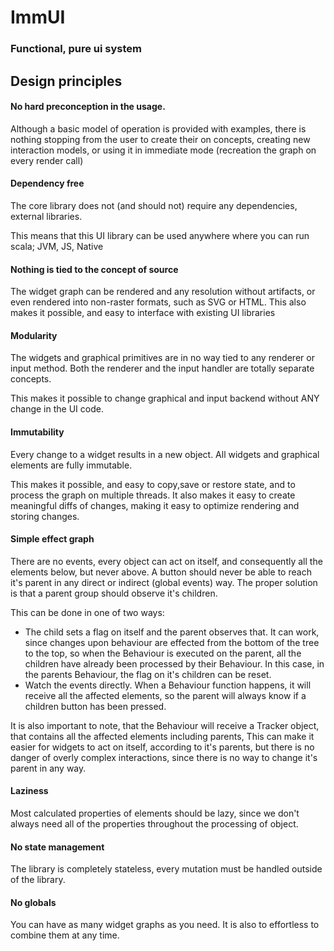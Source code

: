  # ImmUI
 ### Functional, pure ui system


 ## Design principles
 
 #### No hard preconception in the usage.
 Although a basic model of operation is provided with examples, there is nothing stopping from the user to create their on concepts, creating new interaction models, or using it in immediate mode (recreation the graph on every render call) 
 
 #### Dependency free
 The core library does not (and should not) require any dependencies, external libraries.
 
 This means that this UI library can be used anywhere where you can run scala; JVM, JS, Native
 
 #### Nothing is tied to the concept of source
 The widget graph can be rendered and any resolution without artifacts, or even rendered into non-raster formats, such as SVG or HTML. This also makes it possible, and easy to interface with existing UI libraries
 
 #### Modularity
 The widgets and graphical primitives are in no way tied to any renderer or input method.
 Both the renderer and the input handler are totally separate concepts.
 
 This makes it possible to change graphical and input backend without ANY change in the UI code.
 
 #### Immutability
 Every change to a widget results in a new object.
 All widgets and graphical elements are fully immutable.
 
 This makes it possible, and easy to copy,save or restore state, and to process the graph on multiple threads. It also makes it easy to create meaningful diffs of changes, making it easy to optimize rendering and storing changes.
 
 #### Simple effect graph
 There are no events, every object can act on itself, and consequently all the elements below, but never above. A button should never be able to reach it's parent in any direct or indirect (global events) way. The proper solution is that a parent group should observe it's children.
 
 This can be done in one of two ways:
 
  - The child sets a flag on itself and the parent observes that. It can work, since changes upon behaviour are effected from the bottom of the tree to the top, so when the Behaviour is executed on the parent, all the children have already been processed by their Behaviour. In this case, in the parents Behaviour, the flag on it's children can be reset.
  - Watch the events directly. When a Behaviour function happens, it will receive all the affected elements, so the parent will always know if a children button has been pressed.
  
  It is also important to note, that the Behaviour will receive a Tracker object, that contains all the affected elements including parents, This can make it easier for widgets to act on itself, according to it's parents, but there is no danger of overly complex interactions, since there is no way to change it's parent in any way.  
  
#### Laziness
 Most calculated properties of elements should be lazy, since we don't always need all of the properties throughout the processing of object.
 
 
 #### No state management
 The library is completely stateless, every mutation must be handled outside of the library.
 
 #### No globals
 You can have as many widget graphs as you need. It is also to effortless to combine them at any time.
